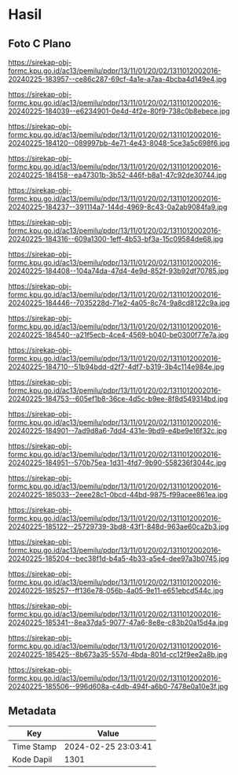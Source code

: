 # Hasil

## Foto C Plano

https://sirekap-obj-formc.kpu.go.id/ac13/pemilu/pdpr/13/11/01/20/02/1311012002016-20240225-183957--ce86c287-69cf-4a1e-a7aa-4bcba4d149e4.jpg

https://sirekap-obj-formc.kpu.go.id/ac13/pemilu/pdpr/13/11/01/20/02/1311012002016-20240225-184039--e6234901-0e4d-4f2e-80f9-738c0b8ebece.jpg

https://sirekap-obj-formc.kpu.go.id/ac13/pemilu/pdpr/13/11/01/20/02/1311012002016-20240225-184120--089997bb-4e71-4e43-8048-5ce3a5c698f6.jpg

https://sirekap-obj-formc.kpu.go.id/ac13/pemilu/pdpr/13/11/01/20/02/1311012002016-20240225-184158--ea47301b-3b52-446f-b8a1-47c92de30744.jpg

https://sirekap-obj-formc.kpu.go.id/ac13/pemilu/pdpr/13/11/01/20/02/1311012002016-20240225-184237--391114a7-144d-4969-8c43-0a2ab9084fa9.jpg

https://sirekap-obj-formc.kpu.go.id/ac13/pemilu/pdpr/13/11/01/20/02/1311012002016-20240225-184316--609a1300-1eff-4b53-bf3a-15c09584de68.jpg

https://sirekap-obj-formc.kpu.go.id/ac13/pemilu/pdpr/13/11/01/20/02/1311012002016-20240225-184408--104a74da-47d4-4e9d-852f-93b92df70785.jpg

https://sirekap-obj-formc.kpu.go.id/ac13/pemilu/pdpr/13/11/01/20/02/1311012002016-20240225-184446--7035228d-71e2-4a05-8c74-9a8cd8122c9a.jpg

https://sirekap-obj-formc.kpu.go.id/ac13/pemilu/pdpr/13/11/01/20/02/1311012002016-20240225-184540--a21f5ecb-4ce4-4569-b040-be0300f77e7a.jpg

https://sirekap-obj-formc.kpu.go.id/ac13/pemilu/pdpr/13/11/01/20/02/1311012002016-20240225-184710--51b94bdd-d2f7-4df7-b319-3b4c114e984e.jpg

https://sirekap-obj-formc.kpu.go.id/ac13/pemilu/pdpr/13/11/01/20/02/1311012002016-20240225-184753--605ef1b8-36ce-4d5c-b9ee-8f8d549314bd.jpg

https://sirekap-obj-formc.kpu.go.id/ac13/pemilu/pdpr/13/11/01/20/02/1311012002016-20240225-184901--7ad9d8a6-7dd4-431e-9bd9-e4be9e16f32c.jpg

https://sirekap-obj-formc.kpu.go.id/ac13/pemilu/pdpr/13/11/01/20/02/1311012002016-20240225-184951--570b75ea-1d31-4fd7-9b90-558236f3044c.jpg

https://sirekap-obj-formc.kpu.go.id/ac13/pemilu/pdpr/13/11/01/20/02/1311012002016-20240225-185033--2eee28c1-0bcd-44bd-9875-f99acee861ea.jpg

https://sirekap-obj-formc.kpu.go.id/ac13/pemilu/pdpr/13/11/01/20/02/1311012002016-20240225-185122--25729739-3bd8-43f1-848d-963ae60ca2b3.jpg

https://sirekap-obj-formc.kpu.go.id/ac13/pemilu/pdpr/13/11/01/20/02/1311012002016-20240225-185204--bec38f1d-b4a5-4b33-a5e4-dee97a3b0745.jpg

https://sirekap-obj-formc.kpu.go.id/ac13/pemilu/pdpr/13/11/01/20/02/1311012002016-20240225-185257--ff136e78-056b-4a05-9e11-e651ebcd544c.jpg

https://sirekap-obj-formc.kpu.go.id/ac13/pemilu/pdpr/13/11/01/20/02/1311012002016-20240225-185341--8ea37da5-9077-47a6-8e8e-c83b20a15d4a.jpg

https://sirekap-obj-formc.kpu.go.id/ac13/pemilu/pdpr/13/11/01/20/02/1311012002016-20240225-185425--8b673a35-557d-4bda-801d-cc12f9ee2a8b.jpg

https://sirekap-obj-formc.kpu.go.id/ac13/pemilu/pdpr/13/11/01/20/02/1311012002016-20240225-185506--996d608a-c4db-494f-a6b0-7478e0a10e3f.jpg


## Metadata

| Key        | Value               |
| ---------- | ------------------- |
| Time Stamp | 2024-02-25 23:03:41 |
| Kode Dapil | 1301                |



